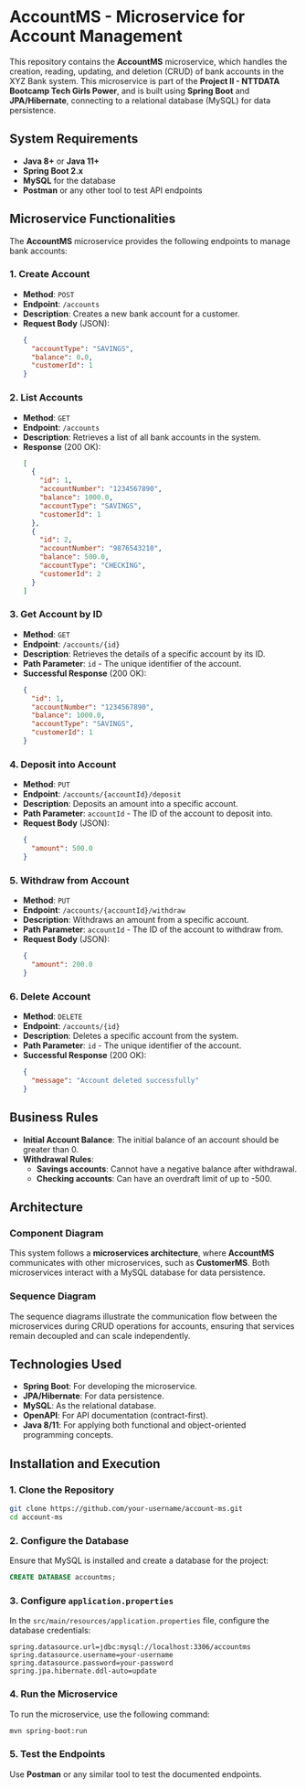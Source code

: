 # AccountMS - Microservice for Account Management

This repository contains the **AccountMS** microservice, which handles the creation, reading, updating, and deletion (CRUD) of bank accounts in the XYZ Bank system. This microservice is part of the **Project II - NTTDATA Bootcamp Tech Girls Power**, and is built using **Spring Boot** and **JPA/Hibernate**, connecting to a relational database (MySQL) for data persistence.

## System Requirements

- **Java 8+** or **Java 11+**
- **Spring Boot 2.x**
- **MySQL** for the database
- **Postman** or any other tool to test API endpoints

## Microservice Functionalities

The **AccountMS** microservice provides the following endpoints to manage bank accounts:

### 1. Create Account
- **Method**: `POST`
- **Endpoint**: `/accounts`
- **Description**: Creates a new bank account for a customer.
- **Request Body** (JSON):
  ```json
  {
    "accountType": "SAVINGS",
    "balance": 0.0,
    "customerId": 1
  }
  ```

### 2. List Accounts
- **Method**: `GET`
- **Endpoint**: `/accounts`
- **Description**: Retrieves a list of all bank accounts in the system.
- **Response** (200 OK):
  ```json
  [
    {
      "id": 1,
      "accountNumber": "1234567890",
      "balance": 1000.0,
      "accountType": "SAVINGS",
      "customerId": 1
    },
    {
      "id": 2,
      "accountNumber": "9876543210",
      "balance": 500.0,
      "accountType": "CHECKING",
      "customerId": 2
    }
  ]
  ```

### 3. Get Account by ID
- **Method**: `GET`
- **Endpoint**: `/accounts/{id}`
- **Description**: Retrieves the details of a specific account by its ID.
- **Path Parameter**: `id` - The unique identifier of the account.
- **Successful Response** (200 OK):
  ```json
  {
    "id": 1,
    "accountNumber": "1234567890",
    "balance": 1000.0,
    "accountType": "SAVINGS",
    "customerId": 1
  }
  ```

### 4. Deposit into Account
- **Method**: `PUT`
- **Endpoint**: `/accounts/{accountId}/deposit`
- **Description**: Deposits an amount into a specific account.
- **Path Parameter**: `accountId` - The ID of the account to deposit into.
- **Request Body** (JSON):
  ```json
  {
    "amount": 500.0
  }
  ```

### 5. Withdraw from Account
- **Method**: `PUT`
- **Endpoint**: `/accounts/{accountId}/withdraw`
- **Description**: Withdraws an amount from a specific account.
- **Path Parameter**: `accountId` - The ID of the account to withdraw from.
- **Request Body** (JSON):
  ```json
  {
    "amount": 200.0
  }
  ```

### 6. Delete Account
- **Method**: `DELETE`
- **Endpoint**: `/accounts/{id}`
- **Description**: Deletes a specific account from the system.
- **Path Parameter**: `id` - The unique identifier of the account.
- **Successful Response** (200 OK):
  ```json
  {
    "message": "Account deleted successfully"
  }
  ```

## Business Rules

- **Initial Account Balance**: The initial balance of an account should be greater than 0.
- **Withdrawal Rules**:
  - **Savings accounts**: Cannot have a negative balance after withdrawal.
  - **Checking accounts**: Can have an overdraft limit of up to -500.

## Architecture

### Component Diagram
This system follows a **microservices architecture**, where **AccountMS** communicates with other microservices, such as **CustomerMS**. Both microservices interact with a MySQL database for data persistence.

### Sequence Diagram
The sequence diagrams illustrate the communication flow between the microservices during CRUD operations for accounts, ensuring that services remain decoupled and can scale independently.

## Technologies Used

- **Spring Boot**: For developing the microservice.
- **JPA/Hibernate**: For data persistence.
- **MySQL**: As the relational database.
- **OpenAPI**: For API documentation (contract-first).
- **Java 8/11**: For applying both functional and object-oriented programming concepts.

## Installation and Execution

### 1. Clone the Repository

```bash
git clone https://github.com/your-username/account-ms.git
cd account-ms
```

### 2. Configure the Database

Ensure that MySQL is installed and create a database for the project:

```sql
CREATE DATABASE accountms;
```

### 3. Configure `application.properties`

In the `src/main/resources/application.properties` file, configure the database credentials:

```properties
spring.datasource.url=jdbc:mysql://localhost:3306/accountms
spring.datasource.username=your-username
spring.datasource.password=your-password
spring.jpa.hibernate.ddl-auto=update
```

### 4. Run the Microservice

To run the microservice, use the following command:

```bash
mvn spring-boot:run
```

### 5. Test the Endpoints

Use **Postman** or any similar tool to test the documented endpoints.
